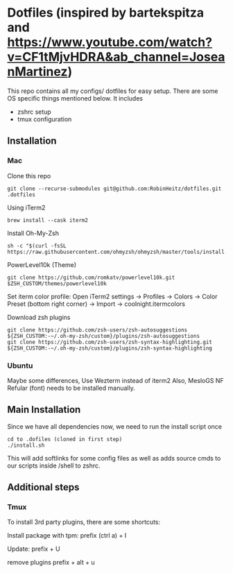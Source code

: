 # Dotfiles (inspired by bartekspitza and https://www.youtube.com/watch?v=CF1tMjvHDRA&ab_channel=JoseanMartinez)

This repo contains all my configs/ dotfiles for easy setup. There are some OS specific things mentioned below.
It includes

- zshrc setup
- tmux configuration

## Installation

### Mac

Clone this repo

    git clone --recurse-submodules git@github.com:RobinHeitz/dotfiles.git .dotfiles

Using iTerm2

    brew install --cask iterm2

Install Oh-My-Zsh

    sh -c "$(curl -fsSL https://raw.githubusercontent.com/ohmyzsh/ohmyzsh/master/tools/install.sh)"

PowerLevel10k (Theme)

    git clone https://github.com/romkatv/powerlevel10k.git $ZSH_CUSTOM/themes/powerlevel10k

Set iterm color profile:
Open iTerm2 settings -> Profiles -> Colors -> Color Preset (bottom right corner) -> Import -> coolnight.itermcolors

Download zsh plugins

    git clone https://github.com/zsh-users/zsh-autosuggestions ${ZSH_CUSTOM:-~/.oh-my-zsh/custom}/plugins/zsh-autosuggestions
    git clone https://github.com/zsh-users/zsh-syntax-highlighting.git ${ZSH_CUSTOM:-~/.oh-my-zsh/custom}/plugins/zsh-syntax-highlighting

### Ubuntu

Maybe some differences, Use Wezterm instead of iterm2
Also, MesloGS NF Refular (font) needs to be installed manually.

## Main Installation

Since we have all dependencies now, we need to run the install script once

    cd to .dofiles (cloned in first step)
    ./install.sh

This will add softlinks for some config files as well as adds source cmds to our scripts inside /shell to zshrc.

## Additional steps

### Tmux

To install 3rd party plugins, there are some shortcuts:

Install package with tpm:
prefix (ctrl a) + I

Update:
prefix + U

remove plugins
prefix + alt + u
